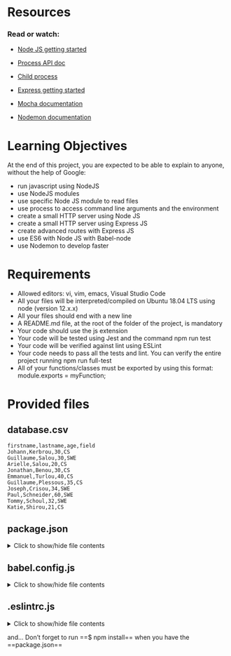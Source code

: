 # Resources

### Read or watch:

- [Node JS getting started](https://nodejs.org/en/learn/getting-started/introduction-to-nodejs)

- [Process API doc](https://node.readthedocs.io/en/latest/api/process/)

- [Child process](https://nodejs.org/api/child_process.htm)

- [Express getting started](https://expressjs.com/en/starter/installing.html)

- [Mocha documentation](https://mochajs.org/)

- [Nodemon documentation](https://github.com/remy/nodemon#nodemon)


# Learning Objectives

At the end of this project, you are expected to be able to explain to anyone, without the help of Google:

- run javascript using NodeJS
- use NodeJS modules
- use specific Node JS module to read files
- use process to access command line arguments and the environment
- create a small HTTP server using Node JS
- create a small HTTP server using Express JS
- create advanced routes with Express JS
- use ES6 with Node JS with Babel-node
- use Nodemon to develop faster


# Requirements

- Allowed editors: vi, vim, emacs, Visual Studio Code
- All your files will be interpreted/compiled on Ubuntu 18.04 LTS using node (version 12.x.x)
- All your files should end with a new line
- A README.md file, at the root of the folder of the project, is mandatory
- Your code should use the js extension
- Your code will be tested using Jest and the command npm run test
- Your code will be verified against lint using ESLint
- Your code needs to pass all the tests and lint. You can verify the entire project running npm run full-test
- All of your functions/classes must be exported by using this format: module.exports = myFunction;


# Provided files

## <b>database.csv</b>
```
firstname,lastname,age,field
Johann,Kerbrou,30,CS
Guillaume,Salou,30,SWE
Arielle,Salou,20,CS
Jonathan,Benou,30,CS
Emmanuel,Turlou,40,CS
Guillaume,Plessous,35,CS
Joseph,Crisou,34,SWE
Paul,Schneider,60,SWE
Tommy,Schoul,32,SWE
Katie,Shirou,21,CS
```

## <b>package.json</b>
<details>
  <summary>Click to show/hide file contents</summary>
  ```js
  {
    "name": "node_js_basics",
    "version": "1.0.0",
    "description": "",
    "main": "index.js",
    "scripts": {
      "lint": "./node_modules/.bin/eslint",
      "check-lint": "lint [0-9]*.js",
      "test": "./node_modules/mocha/bin/mocha --require babel-register --exit",
      "dev": "nodemon --exec babel-node --presets babel-preset-env ./server.js ./database.csv"
    },
    "author": "",
    "license": "ISC",
    "dependencies": {
      "chai-http": "^4.3.0",
      "express": "^4.17.1"
    },
    "devDependencies": {
      "babel-cli": "^6.26.0",
      "babel-preset-env": "^1.7.0",
      "nodemon": "^2.0.2",
      "eslint": "^6.4.0",
      "eslint-config-airbnb-base": "^14.0.0",
      "eslint-plugin-import": "^2.18.2",
      "eslint-plugin-jest": "^22.17.0",
      "chai": "^4.2.0",
      "mocha": "^6.2.2",
      "request": "^2.88.0",
      "sinon": "^7.5.0"
    }
  }
  ```
</details>

## <b>babel.config.js</b>
<details>
  <summary>Click to show/hide file contents</summary>
  ```js
  module.exports = {
    presets: [
      [
        '@babel/preset-env',
        {
          targets: {
            node: 'current',
          },
        },
      ],
    ],
  };
  '''
</details>

## <b>.eslintrc.js</b>
<details>
  <summary>Click to show/hide file contents</summary>
  ```js
  module.exports = {
    env: {
      browser: false,
      es6: true,
      jest: true,
    },
    extends: [
      'airbnb-base',
      'plugin:jest/all',
    ],
    globals: {
      Atomics: 'readonly',
      SharedArrayBuffer: 'readonly',
    },
    parserOptions: {
      ecmaVersion: 2018,
      sourceType: 'module',
    },
    plugins: ['jest'],
    rules: {
      'max-classes-per-file': 'off',
      'no-underscore-dangle': 'off',
      'no-console': 'off',
      'no-shadow': 'off',
      'no-restricted-syntax': [
        'error',
        'LabeledStatement',
        'WithStatement',
      ],
    },
    overrides:[
      {
        files: ['*.js'],
        excludedFiles: 'babel.config.js',
      }
    ]
  };
  ```
</details>

and…
Don’t forget to run ==$ npm install== when you have the ==package.json==